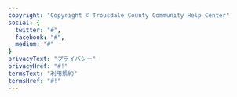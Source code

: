 ```yaml
---
copyright: "Copyright © Trousdale County Community Help Center"
social: {
  twitter: "#",
  facebook: "#",
  medium: "#"
}
privacyText: "プライバシー"
privacyHref: "#!"
termsText: "利用規約"
termsHref: "#!"
---
```

